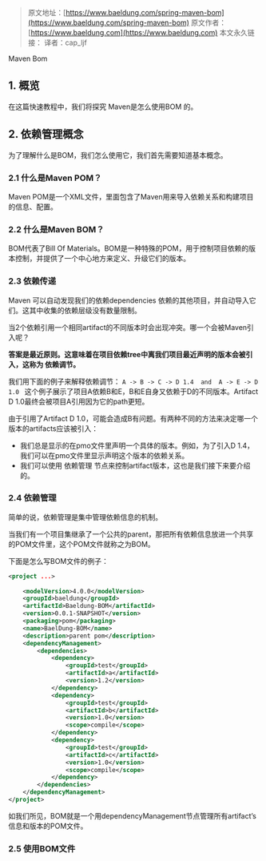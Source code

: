 > 原文地址：[https://www.baeldung.com/spring-maven-bom](https://www.baeldung.com/spring-maven-bom)
原文作者：[https://www.baeldung.com](https://www.baeldung.com)
本文永久链接：
译者：cap_ljf

Maven Bom
## 1. 概览
在这篇快速教程中，我们将探究 Maven是怎么使用BOM 的。

## 2. 依赖管理概念
为了理解什么是BOM，我们怎么使用它，我们首先需要知道基本概念。

### 2.1 什么是Maven POM？
Maven POM是一个XML文件，里面包含了Maven用来导入依赖关系和构建项目的信息、配置。

### 2.2 什么是Maven BOM？
BOM代表了Bill Of Materials。BOM是一种特殊的POM，用于控制项目依赖的版本控制，并提供了一个中心地方来定义、升级它们的版本。

### 2.3 依赖传递
Maven 可以自动发现我们的依赖dependencies 依赖的其他项目，并自动导入它们。这其中收集的依赖层级没有数量限制。

当2个依赖引用一个相同artifact的不同版本时会出现冲突。哪一个会被Maven引入呢？

**答案是最近原则。这意味着在项目依赖tree中离我们项目最近声明的版本会被引入，这称为 依赖调节。**

我们用下面的例子来解释依赖调节：
```A -> B -> C -> D 1.4  and  A -> E -> D 1.0 ```
这个例子展示了项目A依赖B和E，B和E自身又依赖于D的不同版本。Artifact D 1.0最终会被项目A引用因为它的path更短。

由于引用了Artifact D 1.0，可能会造成B有问题。有两种不同的方法来决定哪一个版本的artifacts应该被引入：
- 我们总是显示的在pmo文件里声明一个具体的版本。例如，为了引入D 1.4，我们可以在pmo文件里显示声明这个版本的依赖关系。
- 我们可以使用 依赖管理 节点来控制artifact版本，这也是我们接下来要介绍的。

### 2.4 依赖管理
简单的说，依赖管理是集中管理依赖信息的机制。

当我们有一个项目集继承了一个公共的parent，那把所有依赖信息放进一个共享的POM文件里，这个POM文件就称之为BOM。

下面是怎么写BOM文件的例子：
```xml
<project ...>
     
    <modelVersion>4.0.0</modelVersion>
    <groupId>baeldung</groupId>
    <artifactId>Baeldung-BOM</artifactId>
    <version>0.0.1-SNAPSHOT</version>
    <packaging>pom</packaging>
    <name>BaelDung-BOM</name>
    <description>parent pom</description>
    <dependencyManagement>
        <dependencies>
            <dependency>
                <groupId>test</groupId>
                <artifactId>a</artifactId>
                <version>1.2</version>
            </dependency>
            <dependency>
                <groupId>test</groupId>
                <artifactId>b</artifactId>
                <version>1.0</version>
                <scope>compile</scope>
            </dependency>
            <dependency>
                <groupId>test</groupId>
                <artifactId>c</artifactId>
                <version>1.0</version>
                <scope>compile</scope>
            </dependency>
        </dependencies>
    </dependencyManagement>
</project>
```

如我们所见，BOM就是一个用dependencyManagement节点管理所有artifact’s 信息和版本的POM文件。

### 2.5 使用BOM文件
